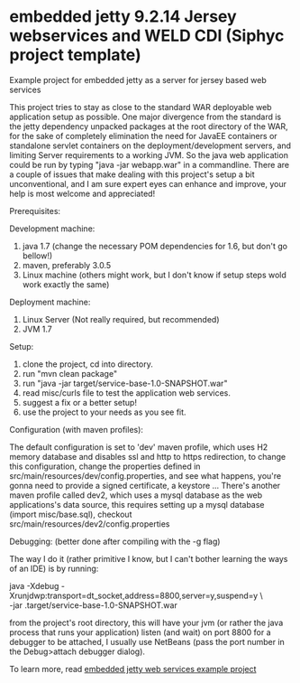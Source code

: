 embedded jetty 9.2.14 Jersey webservices and WELD CDI (Siphyc project template)
=========================
Example project for embedded jetty as a server for jersey based web services 

This project tries to stay as close to the standard WAR deployable web application
 setup as possible. One major divergence from the standard is the jetty dependency
 unpacked packages at the root directory of the WAR, for the sake of completely elimination the need
for JavaEE containers or standalone servlet containers on the deployment/development servers,
 and limiting Server requirements to a working JVM. So the java web application could be run by
 typing "java -jar webapp.war" in a commandline. 
There are a couple of issues that make dealing with this project's setup a bit unconventional, 
and I am sure expert eyes can enhance and improve, your help is most welcome and appreciated!

Prerequisites:

Development machine:

1. java 1.7  (change the necessary POM dependencies for 1.6, but don't go bellow!)
2. maven, preferably 3.0.5
3. Linux machine (others might work, but I don't know if setup steps wold work exactly the same)
 

Deployment machine:

1. Linux Server (Not really required, but recommended)
2. JVM 1.7


Setup:

1. clone the project, cd into directory.
2. run "mvn clean package"
3. run "java -jar target/service-base-1.0-SNAPSHOT.war"
4. read misc/curls file to test the application web services.
5. suggest a fix or a better setup!
6. use the project to your needs as you see fit.


Configuration (with maven profiles):

The default configuration is set to 'dev' maven profile, which uses H2 memory database
and disables ssl and http to https redirection, to change this configuration, change 
the properties defined in src/main/resources/dev/config.properties, 
and see what happens, you're gonna need to provide a signed certificate, a keystore ...
There's another maven profile called dev2, which uses a mysql database as the web applications's 
data source, this requires setting up a mysql database (import misc/base.sql), checkout src/main/resources/dev2/config.properties
 

Debugging:  (better done after compiling with the -g flag)

The way I do it (rather primitive I know, but I can't bother learning the ways of an IDE) is by running:

java -Xdebug -Xrunjdwp:transport=dt_socket,address=8800,server=y,suspend=y \  
-jar .target/service-base-1.0-SNAPSHOT.war

from the project's root directory, this will have your jvm (or rather the java 
process that runs your application) listen (and wait) on port 8800 for a debugger to be attached,
I usually use NetBeans (pass the port number in the Debug>attach debugger dialog).

To learn more, read <a href="">embedded jetty web services example project</a>

